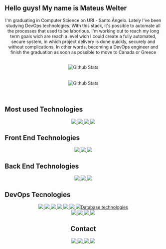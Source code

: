## Hello guys! My name is Mateus Welter

<p align="center">I'm graduating in Computer Science on URI - Santo Ângelo. Lately I've been studying DevOps technologies. With this stack, it's possible to automate all the processes that used to be laborious. I'm working out to reach my long term goals wich are reach a level wich I could create a fully automated, secure system, in which project delivery is done quickly, securely and without complications. In other words, becoming a DevOps engineer and finish the graduation as soon as possible to move to Canada or Greece</p>

<br>

<div align="center">
  <img alt="Github Stats" src="https://github-readme-stats.vercel.app/api?username=mateuswgoettems&show_icons=true&theme=radical" />
</div>

<br>
<br>

<div align="center">
  <img alt="Github Stats" src="https://github-readme-stats.vercel.app/api/top-langs/?username=mateuswgoettems&&theme=chartreuse-dark&show_icons=true&langs_count=15" />
</div>

<br>
<br>

## Most used Technologies

<div align="center">
  
<a href="https://git-scm.com/">
    <img src="https://img.shields.io/badge/-Git-F05032?style=for-the-badge&labelColor=F05032&logo=git&logoColor=white"/>
</a>

<a href="https://www.docker.com/">
    <img src="https://img.shields.io/badge/-Docker-2496ED?style=for-the-badge&labelColor=2496ED&logo=Docker&logoColor=white"/>
</a>

<a href="https://www.typescriptlang.org/">
    <img src="https://img.shields.io/badge/-TypeScript-3178C6?style=for-the-badge&labelColor=3178C6&logo=typescript&logoColor=white"/>
</a>

<a href="https://nodejs.org/en/">
    <img src="https://img.shields.io/badge/-Node-339933?style=for-the-badge&labelColor=339933&logo=node.js&logoColor=white"/>
</a>

</div>

## Front End Technologies

<div align="center">

<a href="https://developer.mozilla.org/pt-BR/docs/Web/HTML">
    <img src="https://img.shields.io/badge/-HTML-E34F26?style=for-the-badge&labelColor=E34F26&logo=html5&logoColor=white"/>
</a>

<a href="https://developer.mozilla.org/pt-BR/docs/Web/JavaScript">
    <img src="https://img.shields.io/badge/-Javascript-F7DF1E?style=for-the-badge&labelColor=F7DF1E&logo=javascript&logoColor=black"/>
</a>

<a href="https://jquery.com/">
    <img src="https://img.shields.io/badge/jQuery-0769AD?style=for-the-badge&logo=jquery&logoColor=white"/>
</a>

</div>

## Back End Technologies

<div align="center">

<a href="https://www.typescriptlang.org/">
    <img src="https://img.shields.io/badge/-TypeScript-3178C6?style=for-the-badge&labelColor=3178C6&logo=typescript&logoColor=white"/>
</a>

<a href="https://nodejs.org/en/">
    <img src="https://img.shields.io/badge/-Node-339933?style=for-the-badge&labelColor=339933&logo=node.js&logoColor=white"/>
</a>

<a href="https://php.net/">
    <img src="https://img.shields.io/badge/PHP-777BB4?style=for-the-badge&logo=php&logoColor=white"/>
</a>

</div>

## DevOps Tecnologies

<div align="center">

<a href="https://www.docker.com/">
    <img src="https://img.shields.io/badge/-Docker-2496ED?style=for-the-badge&labelColor=2496ED&logo=Docker&logoColor=white"/>
</a>

<a href="https://cloud.google.com/">
    <img src="https://img.shields.io/badge/Google_Cloud-4285F4?style=for-the-badge&logo=google-cloud&logoColor=white"/>
</a>

<a href="https://git-scm.com/">
    <img src="https://img.shields.io/badge/-Git-F05032?style=for-the-badge&labelColor=F05032&logo=git&logoColor=white"/>
</a>

<a href="https://about.gitlab.com/">
    <img src="https://img.shields.io/badge/GitLab-330F63?style=for-the-badge&logo=gitlab&logoColor=white"/>
</a>

<a href="https://vercel.com/">
    <img src="https://img.shields.io/badge/-Vercel-000000?style=for-the-badge&labelColor=000000&logo=vercel&logoColor=white"/>
</a>
<a href="https://www.netlify.com/">
    <img src="https://img.shields.io/badge/-Netlify-00C7B7?style=for-the-badge&labelColor=00C7B7&logo=netlify&logoColor=white"/>
</a>
  
  <a href="">
    <img src="https://img.shields.io/badge/Shell_Script-121011?style=for-the-badge&logo=gnu-bash&logoColor=white/>
</a>
 
</div>

## Database technologies

<div align="center">

<a href="https://www.mongodb.com/3">
    <img src="https://img.shields.io/badge/-MongoDB-47A248?style=for-the-badge&labelColor=47A248&logo=mongodb&logoColor=white"/>
</a>
<a href="https://www.mysql.com/">
    <img src="https://img.shields.io/badge/-MySQL-4479A1?style=for-the-badge&labelColor=4479A1&logo=mysql&logoColor=white"/>
</a>
<a href="https://www.postgresql.org/">
    <img src="https://img.shields.io/badge/-PostgreSQL-336791?style=for-the-badge&labelColor=336791&logo=postgreSQL&logoColor=white"/>
</a>

<a href="https://www.oracle.com/br/index.html">
    <img src="https://img.shields.io/badge/Oracle-F80000?style=for-the-badge&logo=oracle&logoColor=black"/>
</a>

</div>

## Contact

<div align="center">
  <a href="https://www.linkedin.com/in/mateus-goettems-29988b14a/">
    <img src="https://img.shields.io/badge/-Mateus Welter-0077b5?style=for-the-badge&labelColor=0077b5&logo=linkedin&logoColor=white"/>
  </a>

  <a href="mailto:welter.mateus@gmail.com">
    <img src="https://img.shields.io/badge/-welter.mateus@gmail.com-c14438?style=for-the-badge&labelColor=c14438&logo=gmail&logoColor=white"/>
  </a>

  <a href="https://app.rocketseat.com.br/me/mateus-welter-goettems-04657">
    <img src="https://img.shields.io/badge/-Mateus-7159C1?style=for-the-badge&labelColor=7159C1&logo=data:image/png;base64,iVBORw0KGgoAAAANSUhEUgAAABAAAAAQCAMAAAAoLQ9TAAAALVBMVEVHcExxWsF0XMJzXMJxWcFsUsD///9jRrzY0u6Xh9Gsn9n39fyMecy0qd2bjNJWBT0WAAAABHRSTlMA2Do606wF2QAAAGlJREFUGJVdj1cWwCAIBLEsRU3uf9xobDH8+GZwUYi8i6ucJwrxKE+7D0G9Q4vlYqtmCSjndr4CgCgzlyFgfKfKCVO0LrPKjmiqMxGXkJwNnXskqWG+1oSM+BSwD8f29YLNjvx/OQrn+g99oQSoNmt3PgAAAABJRU5ErkJggg==" />
  </a>

  <a href="https://www.instagram.com/mateuux_/">
    <img src="https://img.shields.io/badge/-mateuux_-f61?style=for-the-badge&labelColor=f61&logo=instagram&logoColor=white"/>
  </a>

</div>
